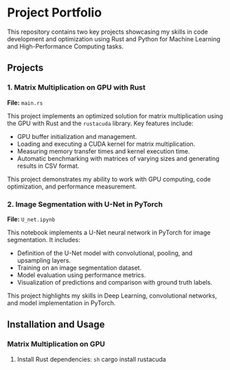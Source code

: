 # Project Portfolio

This repository contains two key projects showcasing my skills in code development and optimization using Rust and Python for Machine Learning and High-Performance Computing tasks.

## Projects

### 1. Matrix Multiplication on GPU with Rust
**File:** `main.rs`

This project implements an optimized solution for matrix multiplication using the GPU with Rust and the `rustacuda` library. Key features include:

- GPU buffer initialization and management.
- Loading and executing a CUDA kernel for matrix multiplication.
- Measuring memory transfer times and kernel execution time.
- Automatic benchmarking with matrices of varying sizes and generating results in CSV format.

This project demonstrates my ability to work with GPU computing, code optimization, and performance measurement.

### 2. Image Segmentation with U-Net in PyTorch
**File:** `U_net.ipynb`

This notebook implements a U-Net neural network in PyTorch for image segmentation. It includes:

- Definition of the U-Net model with convolutional, pooling, and upsampling layers.
- Training on an image segmentation dataset.
- Model evaluation using performance metrics.
- Visualization of predictions and comparison with ground truth labels.

This project highlights my skills in Deep Learning, convolutional networks, and model implementation in PyTorch.

## Installation and Usage

### Matrix Multiplication on GPU
1. Install Rust dependencies:
   ```sh```
   cargo install rustacuda
